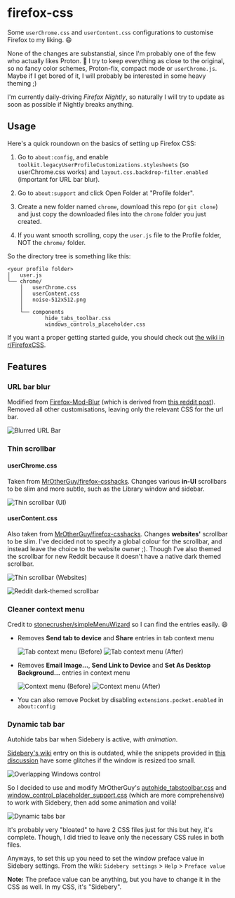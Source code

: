 # firefox-css

Some `userChrome.css` and `userContent.css` configurations to customise Firefox to my liking. 😄

None of the changes are substanstial, since I'm probably one of the few who actually likes Proton. 🤔
I try to keep everything as close to the original, so no fancy color schemes, Proton-fix, compact mode or `userChrome.js`.
Maybe if I get bored of it, I will probably be interested in some heavy theming ;)

I'm currently daily-driving *Firefox Nightly*, so naturally I will try to update as soon as possible if Nightly breaks anything.

## Usage

Here's a quick roundown on the basics of setting up Firefox CSS:
1. Go to `about:config`, and enable `toolkit.legacyUserProfileCustomizations.stylesheets` (so userChrome.css works) 
   and `layout.css.backdrop-filter.enabled` (important for URL bar blur).

2. Go to `about:support` and click Open Folder at "Profile folder".

3. Create a new folder named `chrome`, download this repo (or `git clone`)
   and just copy the downloaded files into the `chrome` folder you just created.

4. If you want smooth scrolling, copy the `user.js` file to the Profile folder, NOT the `chrome/` folder.

So the directory tree is something like this:
```
<your profile folder>
│   user.js
└── chrome/
    │   userChrome.css
    │   userContent.css
    │   noise-512x512.png
    │
    └── components
            hide_tabs_toolbar.css
            windows_controls_placeholder.css
```

If you want a proper getting started guide, you should check out
[the wiki in r/FirefoxCSS](https://www.reddit.com/r/FirefoxCSS/wiki/index/tutorials).

## Features

### URL bar blur
Modified from [Firefox-Mod-Blur](https://github.com/datguypiko/Firefox-Mod-Blur) (which is derived from
[this reddit post](https://www.reddit.com/r/FirefoxCSS/comments/ddi4dc/testing_the_backdropfilter_in_the_url_dropdown/)).
Removed all other customisations, leaving only the relevant CSS for the url bar.

![Blurred URL Bar](screenshots/Blurred%20URL%20Bar.png)


### Thin scrollbar
#### userChrome.css
Taken from [MrOtherGuy/firefox-csshacks](https://github.com/MrOtherGuy/firefox-csshacks/blob/master/chrome/minimal_in-UI_scrollbars.css).
Changes various **in-UI** scrollbars to be slim and more subtle, such as the Library window and sidebar.

![Thin scrollbar (UI)](screenshots/Thin%20Scrollbar%20(UI).png)

#### userContent.css
Also taken from [MrOtherGuy/firefox-csshacks](https://github.com/MrOtherGuy/firefox-csshacks/blob/master/content/css_scrollbar_width_color.css).
Changes **websites'** scrollbar to be slim. I've decided not to specify a global colour for the scrollbar, 
and instead leave the choice to the website owner ;).
Though I've also themed the scrollbar for new Reddit because it doesn't have a native dark themed scrollbar.

![Thin scrollbar (Websites)](screenshots/Thin%20Scrollbar%20(Websites).png)

![Reddit dark-themed scrollbar](screenshots/Reddit%20Scrollbar.png)


### Cleaner context menu
Credit to [stonecrusher/simpleMenuWizard](https://github.com/stonecrusher/simpleMenuWizard) so I can find the entries easily. 😄

- Removes **Send tab to device** and **Share** entries in tab context menu

  ![Tab context menu (Before)](screenshots/Tab%20Context%20Menu%20(Before).png)
  ![Tab context menu (After)](screenshots/Tab%20Context%20Menu%20(After).png)

- Removes **Email Image...**, **Send Link to Device** and **Set As Desktop Background...** entries in context menu

  ![Context menu (Before)](screenshots/Context%20Menu%20(Before).png)
  ![Context menu (After)](screenshots/Context%20Menu%20(After).png)

- You can also remove Pocket by disabling `extensions.pocket.enabled` in `about:config`


### Dynamic tab bar
Autohide tabs bar when Sidebery is active, *with animation*.

[Sidebery's wiki](https://github.com/mbnuqw/sidebery/wiki/Firefox-Styles-Snippets-(via-userChrome.css)#dynamic-native-tabs)
entry on this is outdated, while the snippets provided in [this discussion](https://github.com/mbnuqw/sidebery/discussions/406)
have some glitches if the window is resized too small.

![Overlapping Windows control](screenshots/Overlapping%20Windows%20Control.png)

So I decided to use and modify MrOtherGuy's [autohide_tabstoolbar.css](https://github.com/MrOtherGuy/firefox-csshacks/blob/master/chrome/autohide_tabstoolbar.css)
and [window_control_placeholder_support.css](https://github.com/MrOtherGuy/firefox-csshacks/blob/master/chrome/window_control_placeholder_support.css)
(which are more comprehensive) to work with Sidebery, then add some animation and voilà!

![Dynamic tabs bar](screenshots/Dynamic%20Sidebery.gif)

It's probably very "bloated" to have 2 CSS files just for this but hey, it's complete.
Though, I did tried to leave only the necessary CSS rules in both files.

Anyways, to set this up you need to set the window preface value in Sidebery settings.
From the wiki: `Sidebery settings` > `Help` > `Preface value`

**Note:** The preface value can be anything, but you have to change it in the CSS as well. In my CSS, it's "Sidebery".
